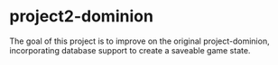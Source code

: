 # project2-dominion

The goal of this project is to improve on the original project-dominion, incorporating database support to create a saveable game state.

